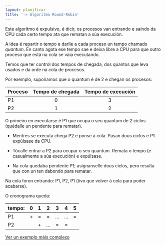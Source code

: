 ```yaml
---
layout: planificar
title: '-> Algoritmo Round-Robin'
---
```

Este algoritmo é expulsivo, é dicir, os procesos van entrando e saíndo da CPU cada certo tempo ata que rematan a súa execución.

A idea é repartir o tempo e darlle a cada proceso un tempo chamado _quantum_. En canto agota ese tempo sae e deixa libre a CPU para que outro proceso que está na cola se vaia executando.

Temos que ter control dos tempos de chegada, dos quantos que leva usados e da orde na cola de procesos.

Por exemplo, supoñamos que o quantum é de 2 e chegan os procesos:
 <!-- momentazo dous puntos para centrar -->

|  Proceso| Tempo de chegada  | Tempo de execución |
|---|:---:|:---:|  
| P1 | 0 | 3 |
| P2 | 1 | 2 |

 O primeiro en executarse é P1 que ocupa o seu quantum de 2 ciclos (quédalle un pendente para rematar). 
 
* Mentres se executa chega P2 e ponse á cola. Pasan dous ciclos e P1 expúlsase da CPU. 

* Tócalle entrar a P2 para ocupar o seu quantum. Remata o tempo (e casualmente a súa execución) e expúlsase. 

* Na cola quedaba pendente P1; asígnanselle dous ciclos, pero resulta que con un ten dabondo para rematar.

Na cola foron entrando: P1, P2, P1 (tivo que volver á cola para poder acabarse).

O cronograma queda:

|tempo:| 0 |  1 |  2 |3   |4   | 5  |
|-|:-:|:-:|:-:|:-:|:-:|:-:|
| P1 |  + | =  |  =| ... | ... |  = |  
| P2 |  | +  |  ... |  = | = |  |  

[Ver un exemplo máis complexo](ftp://iesjuandelacierva.com/pub/pilarsimm/temas%20teor%EDa%20SSOO/Ejemplo%20Algoritmo%20Round%20Robin.htm)
